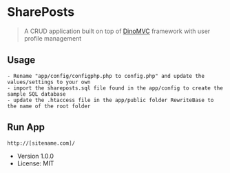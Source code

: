 # SharePosts

> A CRUD application built on top of [DinoMVC](github.com/kdenno/DinoMVC) framework with user profile management

## Usage
```
- Rename "app/config/configphp.php to config.php" and update the values/settings to your own
- import the shareposts.sql file found in the app/config to create the sample SQL database
- update the .htaccess file in the app/public folder RewriteBase to the name of the root folder
```
## Run App
```
http://[sitename.com]/
```
- Version 1.0.0
- License: MIT